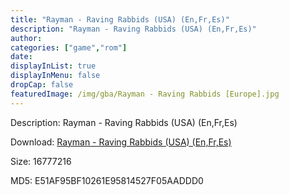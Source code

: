 ```yaml
---
title: "Rayman - Raving Rabbids (USA) (En,Fr,Es)"
description: "Rayman - Raving Rabbids (USA) (En,Fr,Es)"
author: 
categories: ["game","rom"]
date: 
displayInList: true
displayInMenu: false
dropCap: false
featuredImage: /img/gba/Rayman - Raving Rabbids [Europe].jpg
---
```


Description: Rayman - Raving Rabbids (USA) (En,Fr,Es)

Download: <a style="text-decoration:underline;" href="https://mega.nz/#!rTZ0lKQJ!wEKNN8S-ESaY-SPKYL7jgciOaENglQbF1MGRd-WWxX8" target = "_blank" rel = "nofollow" > Rayman - Raving Rabbids (USA) (En,Fr,Es)</a>

Size: 16777216

MD5: E51AF95BF10261E95814527F05AADDD0


